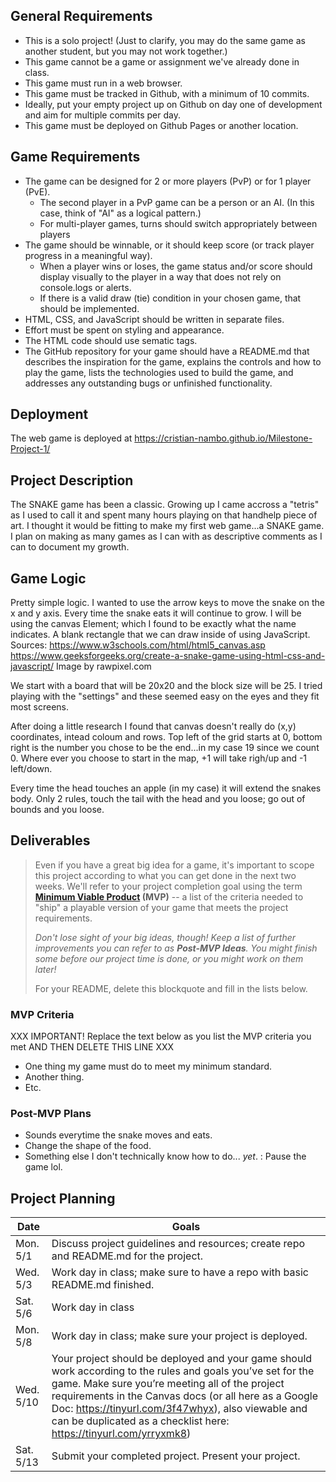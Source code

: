

## General Requirements

- This is a solo project! (Just to clarify, you may do the same game as another student, but you may not work together.)
- This game cannot be a game or assignment we've already done in class.
- This game must run in a web browser.
- This game must be tracked in Github, with a minimum of 10 commits.
- Ideally, put your empty project up on Github on day one of development and aim for multiple commits per day.
- This game must be deployed on Github Pages or another location.



## Game Requirements

- The game can be designed for 2 or more players (PvP) or for 1 player (PvE).
  - The second player in a PvP game can be a person or an AI. (In this case, think of "AI" as a logical pattern.)
  - For multi-player games, turns should switch appropriately between players
- The game should be winnable, or it should keep score (or track player progress in a meaningful way).
  - When a player wins or loses, the game status and/or score should display visually to the player in a way that does not rely on console.logs or alerts.
  - If there is a valid draw (tie) condition in your chosen game, that should be implemented.
- HTML, CSS, and JavaScript should be written in separate files.
- Effort must be spent on styling and appearance.
- The HTML code should use sematic tags.
- The GitHub repository for your game should have a README.md that describes the inspiration for the game, explains the controls and how to play the game, lists the technologies used to build the game, and addresses any outstanding bugs or unfinished functionality.



## Deployment

The web game is deployed at https://cristian-nambo.github.io/Milestone-Project-1/


## Project Description

The SNAKE game has been a classic. Growing up I came accross a "tetris" as I used to call it and spent many hours playing on that handhelp piece of art.
I thought it would be fitting to make my first web game...a SNAKE game. I plan on making as many games as I can with as descriptive comments as I can to document my growth.


## Game Logic

Pretty simple logic. I wanted to use the arrow keys to move the snake on the x and y axis. Every time the snake eats it will continue to grow.
I will be using the canvas Element; which I found to be exactly what the name indicates. A blank rectangle that we can draw inside of using JavaScript.
Sources:
https://www.w3schools.com/html/html5_canvas.asp
https://www.geeksforgeeks.org/create-a-snake-game-using-html-css-and-javascript/
Image by rawpixel.com

We start with a board that will be 20x20 and the block size will be 25. I tried playing with the "settings" and these seemed easy on the eyes and they fit most screens.

After doing a little research I found that canvas doesn't really do (x,y) coordinates, intead coloum and rows. Top left of the grid starts at 0, bottom right is the number you chose to be the end...in my case 19 since we count 0. Where ever you choose to start in the map, +1 will take righ/up and -1 left/down.

Every time the head touches an apple (in my case) it will extend the snakes body. Only 2 rules, touch the tail with the head and you loose; go out of bounds and you loose.


## Deliverables

>Even if you have a great big idea for a game, it's important to scope this project according to what you can get done in the next two weeks. We'll refer to your project completion goal using the term **[Minimum Viable Product](https://en.wikipedia.org/wiki/Minimum_viable_product) (MVP)** -- a list of the criteria needed to "ship" a playable version of your game that meets the project requirements.
>
>*Don't lose sight of your big ideas, though! Keep a list of further improvements you can refer to as **Post-MVP Ideas**. You might finish some before our project time is done, or you might work on them later!*
>
> For your README, delete this blockquote and fill in the lists below.


### MVP Criteria

XXX IMPORTANT! Replace the text below as you list the MVP criteria you met AND THEN DELETE THIS LINE XXX

- One thing my game must do to meet my minimum standard.
- Another thing.
- Etc.


### Post-MVP Plans

- Sounds everytime the snake moves and eats.
- Change the shape of the food.
- Something else I don't technically know how to do... *yet*. : Pause the game lol.


## Project Planning

| Date | Goals |
| ---- | ----- |
| Mon. 5/1 | Discuss project guidelines and resources; create repo and README.md for the project. |
| Wed. 5/3 | Work day in class; make sure to have a repo with basic README.md finished. |     
| Sat. 5/6 | Work day in class     |
| Mon. 5/8 | Work day in class; make sure your project is deployed.      |
| Wed. 5/10 | Your project should be deployed and your game should work according to the rules and goals you’ve set for the game. Make sure you’re meeting all of the project requirements in the Canvas docs (or all here as a Google Doc: https://tinyurl.com/3f47whyx), also viewable and can be duplicated as a checklist here: https://tinyurl.com/yrryxmk8)  |  
| Sat. 5/13 | Submit your completed project. Present your project. |



